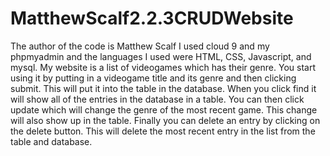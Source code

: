 # MatthewScalf2.2.3CRUDWebsite
The author of the code is Matthew Scalf
I used cloud 9 and my phpmyadmin and the languages I used were HTML, CSS, Javascript, and mysql.
My website is a list of videogames which has their genre. You start using it by putting in a videogame title and its genre and then clicking submit. This will put it into the table in the database. When you click find it will show all of the entries in the database in a table. You can then click update which will change the genre of the most recent game. This change will also show up in the table. Finally you can delete an entry by clicking on the delete button. This will delete the most recent entry in the list from the table and database.
